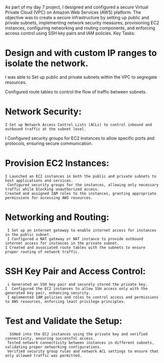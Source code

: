 
As part of my day 7 project, I designed and configured a secure Virtual Private Cloud (VPC) on Amazon Web Services (AWS) platform. The objective was to create a secure infrastructure by setting up public and private subnets, implementing network security measures, provisioning EC2 instances, configuring networking and routing components, and enforcing access control using SSH key pairs and IAM policies.
Key Tasks:


 # Design and with custom IP ranges to isolate the network.
    
   I was able to Set up public and private subnets within the VPC to segregate resources.
    
   Configured route tables to control the flow of traffic between subnets.
 

  # Network Security:
    I Set up Network Access Control Lists (ACLs) to control inbound and outbound traffic at the subnet level.
   I  Configured security groups for EC2 instances to allow specific ports and protocols, ensuring secure communication.
 

# Provision EC2 Instances:
    I Launched an EC2 instances in both the public and private subnets to host applications and services.
     Configured security groups for the instances, allowing only necessary traffic while blocking unauthorized access.
    Created and assigned IAM roles to the instances, granting appropriate permissions for accessing AWS resources.
 

# Networking and Routing:
     I Set up an internet gateway to enable internet access for instances in the public subnet.
     I Configured a NAT gateway or NAT instance to provide outbound internet access for instances in the private subnet.
    I Created and associated route tables with the subnets to ensure proper routing of network traffic.
 
  
# SSH Key Pair and Access Control:
     i Generated an SSH key pair and securely stored the private key.
    I  Configured the EC2 instances to allow SSH access only with the generated key pair, enhancing security.
     I mplemented IAM policies and roles to control access and permissions to AWS resources, enforcing least privilege principles.
 
  # Test and Validate the Setup:
      SSHed into the EC2 instances using the private key and verified connectivity, ensuring successful access.
     Tested network connectivity between instances in different subnets, validating proper networking configurations.
     Verified security group rules and network ACL settings to ensure that only allowed traffic was permitted.
